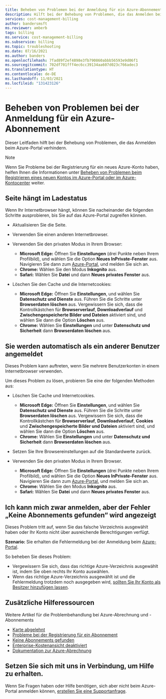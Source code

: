 ```yaml
---
title: Beheben von Problemen bei der Anmeldung für ein Azure-Abonnement
description: Hilft bei der Behebung von Problemen, die das Anmelden beim Azure-Portal verhindern.
services: cost-management-billing
author: bandersmsft
ms.reviewer: amberb
tags: billing
ms.service: cost-management-billing
ms.subservice: billing
ms.topic: troubleshooting
ms.date: 07/16/2021
ms.author: banders
ms.openlocfilehash: 7fad89f2ef4898e3fb790860abbb56593e9d06f1
ms.sourcegitcommit: 702df701fff4ec6cc39134aa607d023c766adec3
ms.translationtype: HT
ms.contentlocale: de-DE
ms.lasthandoff: 11/03/2021
ms.locfileid: "131423126"
---
```

# <a name="troubleshoot-azure-subscription-sign-in-issues"></a>Beheben von Problemen bei der Anmeldung für ein Azure-Abonnement

Dieser Leitfaden hilft bei der Behebung von Problemen, die das Anmelden beim Azure-Portal verhindern.

> [!NOTE]
> Wenn Sie Probleme bei der Registrierung für ein neues Azure-Konto haben, helfen Ihnen die Informationen unter [Beheben von Problemen beim Registrieren eines neuen Kontos im Azure-Portal oder im Azure-Kontocenter](./troubleshoot-azure-sign-up.md) weiter.

## <a name="page-hangs-in-the-loading-status"></a>Seite hängt im Ladestatus

Wenn Ihr Internetbrowser hängt, können Sie nacheinander die folgenden Schritte ausprobieren, bis Sie auf das Azure-Portal zugreifen können.

- Aktualisieren Sie die Seite.
- Verwenden Sie einen anderen Internetbrowser.
- Verwenden Sie den privaten Modus in Ihrem Browser:

   - **Microsoft Edge:** Öffnen Sie **Einstellungen** (drei Punkte neben Ihrem Profilbild), und wählen Sie die Option **Neues InPrivate-Fenster** aus. Navigieren Sie dann zum [Azure-Portal](https://portal.azure.com/), und melden Sie sich an. 
   - **Chrome:** Wählen Sie den Modus **Inkognito** aus.
   - **Safari:** Wählen Sie **Datei** und dann **Neues privates Fenster** aus.

- Löschen Sie den Cache und die Internetcookies:

   - **Microsoft Edge:** Öffnen Sie **Einstellungen**, und wählen Sie **Datenschutz und Dienste** aus. Führen Sie die Schritte unter **Browserdaten löschen** aus. Vergewissern Sie sich, dass die Kontrollkästchen für **Browserverlauf**, **Downloadverlauf** und **Zwischengespeicherte Bilder und Dateien** aktiviert sind, und wählen Sie dann die Option **Löschen** aus.
   - **Chrome:** Wählen Sie **Einstellungen** und unter **Datenschutz und Sicherheit** dann **Browserdaten löschen** aus.

## <a name="you-are-automatically-signed-in-as-a-different-user"></a>Sie werden automatisch als ein anderer Benutzer angemeldet

Dieses Problem kann auftreten, wenn Sie mehrere Benutzerkonten in einem Internetbrowser verwenden.

Um dieses Problem zu lösen, probieren Sie eine der folgenden Methoden aus:

- Löschen Sie Cache und Internetcookies.

   - **Microsoft Edge:** Öffnen Sie **Einstellungen**, und wählen Sie **Datenschutz und Dienste** aus. Führen Sie die Schritte unter **Browserdaten löschen** aus. Vergewissern Sie sich, dass die Kontrollkästchen für **Browserverlauf**, **Downloadverlauf**, **Cookies** und **Zwischengespeicherte Bilder und Dateien** aktiviert sind, und wählen Sie dann die Option **Löschen** aus.
   - **Chrome:** Wählen Sie **Einstellungen** und unter **Datenschutz und Sicherheit** dann **Browserdaten löschen** aus.
- Setzen Sie Ihre Browsereinstellungen auf die Standardwerte zurück.
- Verwenden Sie den privaten Modus in Ihrem Browser. 
   - **Microsoft Edge:** Öffnen Sie **Einstellungen** (drei Punkte neben Ihrem Profilbild), und wählen Sie die Option **Neues InPrivate-Fenster** aus. Navigieren Sie dann zum [Azure-Portal](https://portal.azure.com/), und melden Sie sich an. 
   - **Chrome:** Wählen Sie den Modus **Inkognito** aus.
   - **Safari:** Wählen Sie **Datei** und dann **Neues privates Fenster** aus.

## <a name="i-can-sign-in-but-i-see-the-error-no-subscriptions-found"></a>Ich kann mich zwar anmelden, aber der Fehler „Keine Abonnements gefunden“ wird angezeigt

Dieses Problem tritt auf, wenn Sie das falsche Verzeichnis ausgewählt haben oder Ihr Konto nicht über ausreichende Berechtigungen verfügt.

**Szenario:** Sie erhalten die Fehlermeldung bei der Anmeldung beim [Azure-Portal](https://portal.azure.com/).

So beheben Sie dieses Problem:

- Vergewissern Sie sich, dass das richtige Azure-Verzeichnis ausgewählt ist, indem Sie oben rechts Ihr Konto auswählen.
- Wenn das richtige Azure-Verzeichnis ausgewählt ist und die Fehlermeldung trotzdem noch ausgegeben wird, [sollten Sie Ihr Konto als Besitzer hinzufügen lassen](./add-change-subscription-administrator.md).

## <a name="additional-help-resources"></a>Zusätzliche Hilferessourcen

Weitere Artikel für die Problembehandlung bei Azure-Abrechnung und -Abonnements

- [Karte abgelehnt](./troubleshoot-declined-card.md)
- [Probleme bei der Registrierung für ein Abonnement](./troubleshoot-azure-sign-up.md)
- [Keine Abonnements gefunden](./no-subscriptions-found.md)
- [Enterprise-Kostenansicht deaktiviert](./enterprise-mgmt-grp-troubleshoot-cost-view.md)
- [Dokumentation zur Azure-Abrechnung](../index.yml)

## <a name="contact-us-for-help"></a>Setzen Sie sich mit uns in Verbindung, um Hilfe zu erhalten.

Wenn Sie Fragen haben oder Hilfe benötigen, sich aber nicht beim Azure-Portal anmelden können, [erstellen Sie eine Supportanfrage](https://support.microsoft.com/oas/?prid=15470).